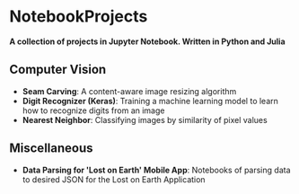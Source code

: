 # NotebookProjects
**A collection of projects in Jupyter Notebook. Written in Python and Julia**

## Computer Vision
* **Seam Carving**: A content-aware image resizing algorithm
* **Digit Recognizer (Keras)**: Training a machine learning model to learn how to recognize digits from an image
* **Nearest Neighbor**: Classifying images by similarity of pixel values

## Miscellaneous
* **Data Parsing for 'Lost on Earth' Mobile App**: Notebooks of parsing data to desired JSON for the Lost on Earth Application
